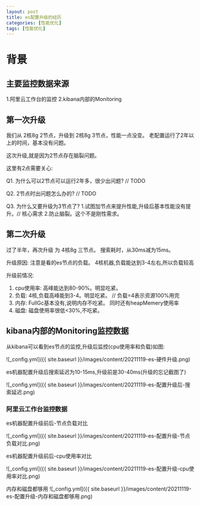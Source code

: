 ```yaml
---
layout: post
title: es配置升级的经历
categories: [性能优化]
tags: [性能优化]
---
```


# 背景

## 主要监控数据来源
1.阿里云工作台的监控
2.kibana内部的Monitoring

## 第一次升级
我们从 2核8g 2节点，升级到  2核8g 3节点，性能一点没变。 老配置运行了2年以上的时间，基本没有问题。

这次升级,就是因为2节点存在脑裂问题。

这里有2点需要关心:

Q1. 为什么可以2节点可以运行2年多，很少出问题?
// TODO

Q2. 2节点时出问题怎么办的?
// TODO

Q3. 为什么又要升级为3节点了?
1.试图加节点来提升性能,升级后基本性能没有提升。// 核心需求
2.防止脑裂。这个不是刚性需求。

## 第二次升级
过了半年，再次升级 为 4核8g 三节点。 搜索耗时，从30ms减为15ms。

升级原因: 注意是看的es节点的负载。
4核机器,负载能达到3-4左右,所以负载较高

升级前情况: 
1. cpu使用率: 高峰能达到80-90%。明显吃紧。
2. 负载: 4核,负载高峰能到3-4。明显吃紧。 // 负载=4表示资源100%用完
3. 内存: FullGc基本没有,说明内存不吃紧。 同时还有heapMemery使用率
4. 磁盘: 磁盘使用率很低<30%,不吃紧。

## kibana内部的Monitoring监控数据

从kibana可以看到es节点的监控,升级后监控(cpu使用率和负载)如图:

![_config.yml]({{ site.baseurl }}/images/content/20211119-es-硬件升级.png)

es机器配置升级后搜索延迟为10-15ms,升级前是30-40ms(升级的忘记截图了)

![_config.yml]({{ site.baseurl }}/images/content/20211119-es-配置升级后-搜索延迟.png)

### 阿里云工作台监控数据

es机器配置升级前后-节点负载对比

![_config.yml]({{ site.baseurl }}/images/content/20211119-es-配置升级-节点负载对比.png)

es机器配置升级前后-cpu使用率对比

![_config.yml]({{ site.baseurl }}/images/content/20211119-es-配置升级-cpu使用率对比.png)

内存和磁盘都够用
![_config.yml]({{ site.baseurl }}/images/content/20211119-es-配置升级-内存和磁盘都够用.png)
